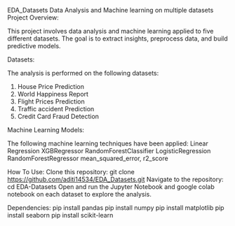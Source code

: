  EDA_Datasets
 Data Analysis and Machine learning on multiple datasets
 Project Overview:
 
 This project involves data analysis and machine learning applied to five different datasets. The goal is to extract insights, preprocess data,
 and build predictive models.

 Datasets:
 
 The analysis is performed on the following datasets:
 1. House Price Prediction
 2. World Happiness Report
 3. Flight Prices Prediction
 4. Traffic accident Prediction
 5. Credit Card Fraud Detection

 Machine Learning Models:
 
 The following machine learning techniques have been applied:
 Linear Regression
 XGBRegressor
 RandomForestClassifier
 LogisticRegression
 RandomForestRegressor
 mean_squared_error, r2_score

 How To Use:
 Clone this repository: git clone https://github.com/aditi14534/EDA_Datasets.git
 Navigate to the repository: cd EDA-Datasets
 Open and run the Jupyter Notebook and google colab notebook on each dataset to explore the analysis.

 Dependencies:
 pip install pandas
 pip install numpy 
 pip install matplotlib 
 pip install seaborn 
 pip install scikit-learn
